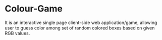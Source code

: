 # Colour-Game
It is an interactive single page client-side web application/game, allowing user to guess color among set of random colored boxes based on given RGB values.

